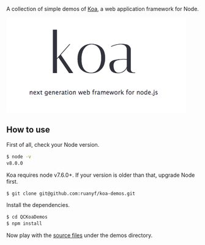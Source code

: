 A collection of simple demos of [Koa](http://koajs.com/), a web application framework for Node.

![Logo](logo.png)

## How to use

First of all, check your Node version.

```bash
$ node -v
v8.0.0
```

Koa requires node v7.6.0+. If your version is older than that, upgrade Node first.



```bash
$ git clone git@github.com:ruanyf/koa-demos.git
```

Install the dependencies.

```bash
$ cd QCKoaDemos
$ npm install
```

Now play with the [source files](https://github.com/canwhite/QCKoaDemos) under the demos directory.

